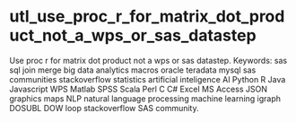 # utl_use_proc_r_for_matrix_dot_product_not_a_wps_or_sas_datastep
Use proc r for matrix dot product not a wps or sas datastep. Keywords: sas sql join merge big data analytics macros oracle teradata mysql sas communities stackoverflow statistics artificial inteligence AI Python R Java Javascript WPS Matlab SPSS Scala Perl C C# Excel MS Access JSON graphics maps NLP natural language processing machine learning igraph DOSUBL DOW loop stackoverflow SAS community.
